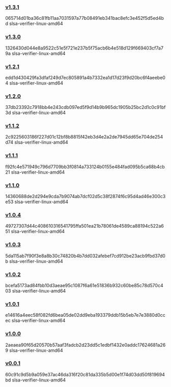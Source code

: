 ### [v1.3.1](https://github.com/slsa-framework/slsa-verifier/releases/tag/v1.3.1)
065714d01ba36c81fb11aa7031597a77b08491eb341bac8efc3e452f5d5ed4bd slsa-verifier-linux-amd64

### [v1.3.0](https://github.com/slsa-framework/slsa-verifier/releases/tag/v1.3.0)
1326430d044e8a9522c51e5f721e237b5f75acb6b4e518d129f669403cf7a79a slsa-verifier-linux-amd64

### [v1.2.1](https://github.com/slsa-framework/slsa-verifier/releases/tag/v1.2.1)
edd1d430429fa3dfaf249d7ec805891a4b7332ea1d17d23f9d20bc6f4aeebe04 slsa-verifier-linux-amd64

### [v1.2.0](https://github.com/slsa-framework/slsa-verifier/releases/tag/v1.2.0)
37db23392c7918bb4e243cdb097ed5f9d14b9b965dc1905b25bc2d1c0c91bf3d slsa-verifier-linux-amd64

### [v1.1.2](https://github.com/slsa-framework/slsa-verifier/releases/tag/v1.1.2)
2c9225603186f227d01c12bf8b8815f42eb3d4e2a2de7945dd65e704de254d74 slsa-verifier-linux-amd64

### [v1.1.1](https://github.com/slsa-framework/slsa-verifier/releases/tag/v1.1.1)
f92fc4e571949c796d7709bb3f0814a733124b0155e484fad095b5ca68b4cb21 slsa-verifier-linux-amd64

### [v1.1.0](https://github.com/slsa-framework/slsa-verifier/releases/tag/v1.1.0)
14360688de2d294e9cda7b9074ab7dcf02d5c38f2874f6c95d4ad46e300c3e53 slsa-verifier-linux-amd64

### [v1.0.4](https://github.com/slsa-framework/slsa-verifier/releases/tag/v1.0.4)
49727307d44c408610316541795ffa501ea21b78061de4589ca88194c522a651 slsa-verifier-linux-amd64

### [v1.0.3](https://github.com/slsa-framework/slsa-verifier/releases/tag/v1.0.3)
5da115ab7f90f3e8a8b30c74820b4b7dd032afebef7cd912be23acb9fbd37d0b slsa-verifier-linux-amd64

### [v1.0.2](https://github.com/slsa-framework/slsa-verifier/releases/tag/v1.0.2)
bcefa5173ad84fbb10d3aeae95c1087f6a61e51836b932c60be85c78d570c403 slsa-verifier-linux-amd64

### [v1.0.1](https://github.com/slsa-framework/slsa-verifier/releases/tag/v1.0.1)
e14616a4eec58f082fd6bea05de02dd9eba193379ddb15b5eb7e7e3880d0ccec slsa-verifier-linux-amd64

### [v1.0.0](https://github.com/slsa-framework/slsa-verifier/releases/tag/v1.0.0)
2aeaea90f65d20570b57aaf3fadcb2d23dd5c1edbf1432e0addc17624681a269 slsa-verifier-linux-amd64

### [v0.0.1](https://github.com/slsa-framework/slsa-verifier/releases/tag/v0.0.1)
60c91c9d5b9a059e37ac46da316f20c81da335b5d00e1f74d03dd50f819694bd slsa-verifier-linux-amd64
